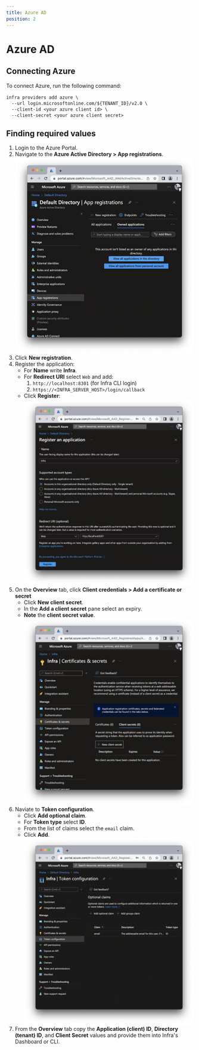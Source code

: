 ```yaml
---
title: Azure AD
position: 2
---
```


# Azure AD

## Connecting Azure
To connect Azure, run the following command:

```
infra providers add azure \
  --url login.microsoftonline.com/${TENANT_ID}/v2.0 \
  --client-id <your azure client id> \
  --client-secret <your azure client secret>
```

## Finding required values

1. Login to the Azure Portal.
2. Navigate to the **Azure Active Directory > App registrations**.
![Register Application](../images/azure-setup/connect-users-azure-1.png)
3. Click **New registration**.
4. Register the application:
    - For **Name** write **Infra**.
    - For **Redirect URI** select `Web` and add:
        1. `http://localhost:8301` (for Infra CLI login)
        2. `https://<INFRA_SERVER_HOST>/login/callback`
    - Click **Register**:
![Application details](../images/azure-setup/connect-users-azure-2.png)
5. On the **Overview** tab, click **Client credentials > Add a certificate or secret**
    - Click **New client secret**.
    - In the **Add a client secret** pane select an expiry.
    - **Note** the **client secret value**.
![Add a client secret](../images/azure-setup/connect-users-azure-3.png)
6. Naviate to **Token configuration**.
    - Click **Add optional claim**.
    - For **Token type** select **ID**.
    - From the list of claims select the `email` claim.
    - Click **Add**.
![Add the email claim](../images/azure-setup/connect-users-azure-4.png)
7. From the **Overview** tab copy the **Application (client) ID**, **Directory (tenant) ID**, and **Client Secret** values and provide them into Infra's Dashboard or CLI.

